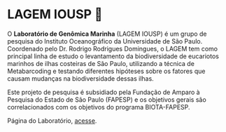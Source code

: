 # LAGEM IOUSP 🧬
O **Laboratório de Genômica Marinha** (LAGEM IOUSP) é um grupo de pesquisa do Instituto Oceanográfico da Universidade de São Paulo. Coordenado pelo Dr. Rodrigo Rodrigues Domingues,
o LAGEM tem como principal linha de estudo o levantamento da biodiversidade de eucariotos marinhos de ilhas costeiras de São Paulo, utilizando a técnica de Metabarcoding e testando diferentes hipóteses sobre os fatores que causam 
mudanças na biodiversidade dessas ilhas. 

Este projeto de pesquisa é subsidiado pela Fundação de Amparo à Pesquisa do Estado de São Paulo (FAPESP) e os objetivos gerais são correlacionados com os objetivos do programa BIOTA-FAPESP.

Página do Laboratório, [acesse](https://laboratorio-de-genomica-marinha.github.io/lagem.github.io/).
